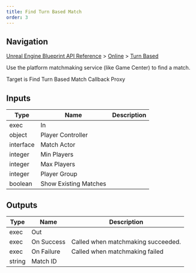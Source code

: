 ```yaml
---
title: Find Turn Based Match
order: 3
---
```

## Navigation

[Unreal Engine Blueprint API Reference](https://dev.epicgames.com/documentation/en-us/unreal-engine/BlueprintAPI) > [Online](https://dev.epicgames.com/documentation/en-us/unreal-engine/BlueprintAPI/Online) > [Turn Based](https://dev.epicgames.com/documentation/en-us/unreal-engine/BlueprintAPI/Online/TurnBased)

Use the platform matchmaking service (like Game Center) to find a match.

Target is Find Turn Based Match Callback Proxy

## Inputs

| Type | Name | Description |
| --- | --- | --- |
| exec | In |  |
| object | Player Controller |  |
| interface | Match Actor |  |
| integer | Min Players |  |
| integer | Max Players |  |
| integer | Player Group |  |
| boolean | Show Existing Matches |  |

## Outputs

| Type | Name | Description |
| --- | --- | --- |
| exec | Out |  |
| exec | On Success | Called when matchmaking succeeded. |
| exec | On Failure | Called when matchmaking failed |
| string | Match ID |  |
